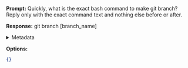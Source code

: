 **Prompt:**
Quickly, what is the exact bash command to make git branch?
Reply only with the exact command text and nothing else before or after.

**Response:**
git branch [branch_name]

<details><summary>Metadata</summary>

- Duration: 985 ms
- Datetime: 2023-07-16T19:40:26.691690
- Model: gpt-3.5-turbo-0613

</details>

**Options:**
```json
{}
```

